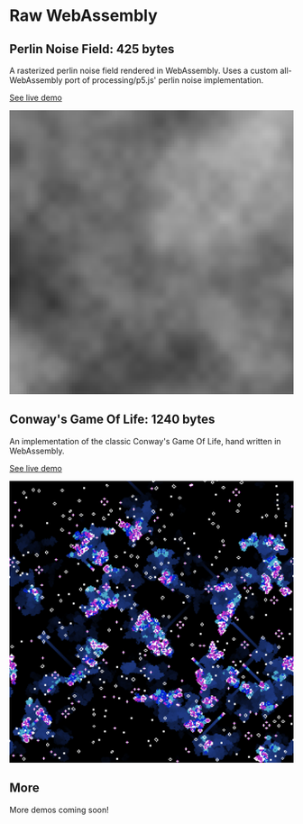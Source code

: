 # Raw WebAssembly


## Perlin Noise Field: 425 bytes

A rasterized perlin noise field rendered in WebAssembly. Uses a custom all-WebAssembly port of processing/p5.js' perlin noise implementation.

[See live demo](https://austintheriot.github.io/raw-wasm/src/noise_field/)

![Perlin Noise](/images/perlin_noise.png)

## Conway's Game Of Life: 1240 bytes

An implementation of the classic Conway's Game Of Life, hand written in WebAssembly.

[See live demo](https://austintheriot.github.io/raw-wasm/src/life/)

![Conway's Game of Life](/images/conways_game_of_life.png)

## More

More demos coming soon!